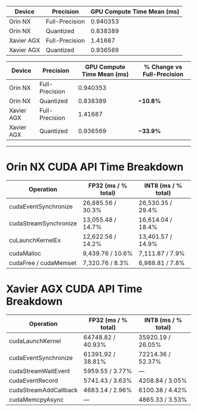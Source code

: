

| Device     | Precision        | GPU Compute Time Mean (ms) |
|------------|-------------------|----------------------------|
| Orin NX    | Full-Precision    | 0.940353                   |
| Orin NX    | Quantized         | 0.838389                   |
| Xavier AGX | Full-Precision    | 1.41687                    |
| Xavier AGX | Quantized         | 0.936569                   |

| Device     | Precision         | GPU Compute Time Mean (ms) | % Change vs Full-Precision |
|------------|-------------------|----------------------------|-----------------------------|
| Orin NX    | Full-Precision    | 0.940353                   |                             |
| Orin NX    | Quantized         | 0.838389                   | **−10.8%**                  |
| Xavier AGX | Full-Precision    | 1.41687                    |                             |
| Xavier AGX | Quantized         | 0.936569                   | **−33.9%**                  |

---

# Orin NX CUDA API Time Breakdown

| Operation               | FP32 (ms / % total) | INT8 (ms / % total) |
|-------------------------|---------------------|---------------------|
| cudaEventSynchronize    | 26,885.56 / 30.3%   | 26,530.35 / 29.4%   |
| cudaStreamSynchronize   | 13,055.48 / 14.7%   | 16,614.04 / 18.4%   |
| cuLaunchKernelEx        | 12,622.56 / 14.2%   | 13,401.57 / 14.9%   |
| cudaMalloc              |  9,439.76 / 10.6%   |  7,111.87 / 7.9%    |
| cudaFree / cudaMemset   |  7,320.76 / 8.3%    |  6,988.81 / 7.8%    |

# Xavier AGX CUDA API Time Breakdown


| Operation              | FP32 (ms / % total) | INT8 (ms / % total) |
|------------------------|---------------------|---------------------|
| cudaLaunchKernel       | 64748.82 / 40.93%   | 35920.19 / 26.05%   |
| cudaEventSynchronize   | 61391.92 / 38.81%   | 72214.36 / 52.37%   |
| cudaStreamWaitEvent    |  5959.55 /  3.77%   | —                   |
| cudaEventRecord        |  5741.43 /  3.63%   |  4208.84 /  3.05%   |
| cudaStreamAddCallback  |  4683.14 /  2.96%   |  6100.38 /  4.42%   |
| cudaMemcpyAsync        | —                   |  4865.33 /  3.53%   |

